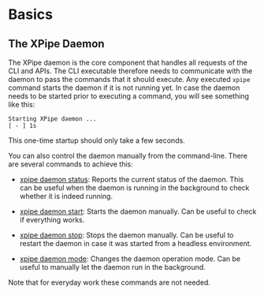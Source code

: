 # Basics


## The XPipe Daemon

The XPipe daemon is the core component that handles all requests of the CLI and APIs.
The CLI executable therefore needs to communicate with the daemon to pass the commands that it should execute.
Any executed ``xpipe`` command starts the daemon if it is not running yet.
In case the daemon needs to be started prior to executing a command, you will see something like this:

    Starting XPipe daemon ...
    [ - ] 1s

This one-time startup should only take a few seconds.

You can also control the daemon manually from the command-line. There are several commands to achieve this:

-  [xpipe daemon status](man/xpipe-daemon-status):
   Reports the current status of the daemon.
   This can be useful when the daemon is running in the background to check whether it is indeed running.

-  [xpipe daemon start](man/xpipe-daemon-start):
   Starts the daemon manually. Can be useful to check if everything works.

-  [xpipe daemon stop](man/xpipe-daemon-stop):
   Stops the daemon manually. Can be useful to restart the daemon
   in case it was started from a headless environment.

-  [xpipe daemon mode](man/xpipe-daemon-mode):
   Changes the daemon operation mode.
   Can be useful to manually let the daemon run in the background.

Note that for everyday work these commands are not needed.
